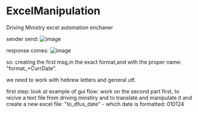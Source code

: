 # ExcelManipulation
Driving Ministry excel automation enchaner

 sender send: 
![image](https://github.com/YanivGabay/ExcelManipulation/assets/87598205/43a00c42-61df-46ed-9f55-eaba1b515bd3)

response comes:
![image](https://github.com/YanivGabay/ExcelManipulation/assets/87598205/60ba5480-fb1c-478a-abaf-6058121c5bef)

so:
creating the first msg,in the exact format,and with the proper name: "format_+CurrDate".

we need to work with hebrew letters and general utf.

first step:
look at example of gui flow:
work on the second part first, to recive a text file from driving minstiry
and to translate and manipulate it and create a new excel file:
"to_dfus_date" - which date is formatted: 010124 
